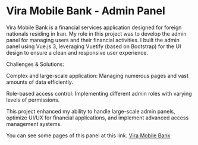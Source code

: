 # Vira Mobile Bank - Admin Panel
Vira Mobile Bank is a financial services application designed for foreign nationals residing in Iran. My role in this project was to develop the admin panel for managing users and their financial activities.
I built the admin panel using Vue.js 3, leveraging Vuetify (based on Bootstrap) for the UI design to ensure a clean and responsive user experience.

Challenges & Solutions:

Complex and large-scale application: Managing numerous pages and vast amounts of data efficiently.

Role-based access control: Implementing different admin roles with varying levels of permissions.

This project enhanced my ability to handle large-scale admin panels, optimize UI/UX for financial applications, and implement advanced access management systems.

You can see some pages of this panel at this link. [Vira Mobile Bank](https://github.com/amirmn8/viramobilebank)
